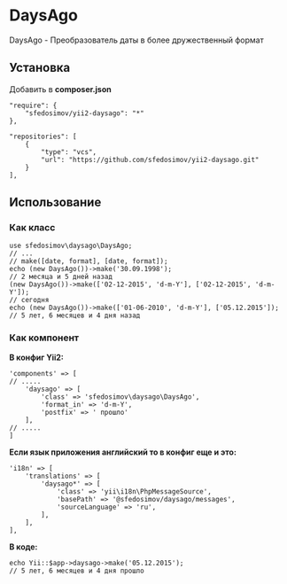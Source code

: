 # DaysAgo
DaysAgo - Преобразователь даты в более дружественный формат

## Установка


Добавить в **composer.json**


    "require": {
        "sfedosimov/yii2-daysago": "*"
    },
    
    "repositories": [
        {
            "type": "vcs",
            "url": "https://github.com/sfedosimov/yii2-daysago.git"
        }
    ],



## Использование


### Как класс

    use sfedosimov\daysago\DaysAgo;
    // ...
    // make([date, format], [date, format]);
    echo (new DaysAgo())->make('30.09.1998');
    // 2 месяца и 5 дней назад
    (new DaysAgo())->make(['02-12-2015', 'd-m-Y'], ['02-12-2015', 'd-m-Y']);
    // сегодня
    echo (new DaysAgo())->make(['01-06-2010', 'd-m-Y'], ['05.12.2015']);
    // 5 лет, 6 месяцев и 4 дня назад

### Как компонент

**В конфиг Yii2:**

    'components' => [
    // .....
        'daysago' => [
            'class' => 'sfedosimov\daysago\DaysAgo',
            'format_in' => 'd-m-Y',
            'postfix' => ' прошло'
        ],
    // .....
    ]
    
**Если язык приложения английский то в конфиг еще и это:**

    'i18n' => [
        'translations' => [
            'daysago*' => [
                'class' => 'yii\i18n\PhpMessageSource',
                'basePath' => '@sfedosimov/daysago/messages',
                'sourceLanguage' => 'ru',
            ],
        ],
    ],


**В коде:**

    echo Yii::$app->daysago->make('05.12.2015');
    // 5 лет, 6 месяцев и 4 дня прошло
